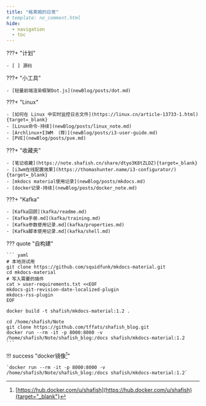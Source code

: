 ```yaml
---
title: "格莱姆的日常"
# template: no_comment.html
hide:
  - navigation
  - toc
---
```


???+ "计划"

    - [ ] 源码

???+ "小工具"

    - [轻量前端渲染框架Dot.js](newBlog/posts/dot.md)

???+ "Linux"

    - [如何在 Linux 中实时监控日志文件](https://linux.cn/article-13733-1.html){target=_blank}
    - [Linux命令-持续](newBlog/posts/linux_note.md)
    - [Archlinux+I3WM （荐）](newBlog/posts/i3-user-guide.md)
    - [PVE](newBlog/posts/pve.md)

???+ "收藏夹"

    - [笔记收藏](https://note.shafish.cn/share/dtyo3K8tZLDZ){target=_blank}
    - [i3wm在线配置效果](https://thomashunter.name/i3-configurator/){target=_blank}
    - [mkdocs material使用记录](newBlog/posts/mkdocs.md)
    - [docker记录-持续](newBlog/posts/docker_note.md)


???+ "Kafka"
    
    - [Kafka回顾](kafka/readme.md)
    - [Kafka手册.md](kafka/training.md)
    - [Kafka参数使用记录.md](kafka/properties.md)
    - [Kafka脚本使用记录.md](kafka/shell.md)

??? quote "自构建"

    ``` yaml
    # 本地测试用
    git clone https://github.com/squidfunk/mkdocs-material.git
    cd mkdocs-material
    # 写入需要的插件
    cat > user-requirements.txt <<EOF
    mkdocs-git-revision-date-localized-plugin
    mkdocs-rss-plugin
    EOF

    docker build -t shafish/mkdocs-material:1.2 .

    cd /home/shafish/Note
    git clone https://github.com/tffats/shafish_blog.git
    docker run --rm -it -p 8000:8000 -v /home/shafish/Note/shafish_blog:/docs shafish/mkdocs-material:1.2
    ```

!!! success "docker镜像[^1]"

    `docker run --rm -it -p 8000:8000 -v /home/shafish/Note/shafish_blog:/docs shafish/mkdocs-material:1.2`

[^1]: [https://hub.docker.com/u/shafish](https://hub.docker.com/u/shafish){target="_blank"}